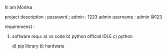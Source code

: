 hi am Monika 

project description :
passowrd ;
admin : 1223
admin username : admin @123



requiremenst :
1) software requ:
    a) vs code
   b) python official IDLE
   c) python

   d) pip library
b) hardwate 
